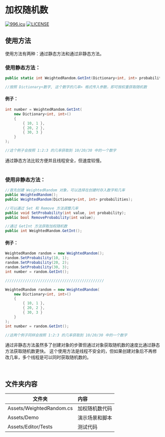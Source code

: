 # 加权随机数
[![996.icu](https://img.shields.io/badge/link-996.icu-red.svg)](https://996.icu)
[![LICENSE](https://img.shields.io/badge/license-Anti%20996-blue.svg)](https://github.com/996icu/996.ICU/blob/master/LICENSE)

## 使用方法
使用方法有两种：通过静态方法和通过非静态方法。

### 使用静态方法：
```C#
public static int WeightedRandom.GetInt(Dictionary<int, int> probabilities);

//按照 Dictionary<数字, 这个数字的几率> 格式传入参数，即可按权重获取随机数
```
#### 例子：
```C#
int number = WeightedRandom.GetInt(
    new Dictionary<int, int>()
    {
        { 10, 1 },
        { 20, 2 },
        { 30, 3 }
    }
);

//这个例子会按照 1:2:3 的几率获取到 10/20/30 中的一个数字
```
通过静态方法比较方便并且线程安全，但速度较慢。<br/>
<br/>

### 使用非静态方法：
```C#
//首先创建 WeightedRandom 对象，可以选择在创建时存入数字和几率
public WeightedRandom();
public WeightedRandom(Dictionary<int, int> probabilities);

//可以通过 Set 和 Remove 方法调整几率
public void SetProbability(int value, int probability);
public bool RemoveProbability(int value);

//通过 GetInt 方法获取加权随机数
public int WeightedRandom.GetInt();
```
#### 例子：
```C#
WeightedRandom random = new WeightedRandom();
random.SetProbability(10, 1);
random.SetProbability(20, 2);
random.SetProbability(30, 3);
int number = random.GetInt();

/////////////////////////////////////////////

WeightedRandom random = new WeightedRandom(
    new Dictionary<int, int>()
    {
        { 10, 1 },
        { 20, 2 },
        { 30, 3 }
    }
);
int number = random.GetInt();

//这两个例子同样会按照 1:2:3 的几率获取到 10/20/30 中的一个数字
```
通过非静态方法虽然多了创建对象的步骤但通过对象获取随机数的速度比通过静态方法获取随机数更快。
这个使用方法是线程不安全的，但如果创建对象后不再修改几率，多个线程是可以同时获取随机数的。

<br/>

## 文件夹内容
| 文件夹 | 内容 |
| ------ | :------ |
| Assets/WeightedRandom.cs | 加权随机数代码 |
| Assets/Demo | 演示场景和脚本 |
| Assets/Editor/Tests | 测试代码 |
